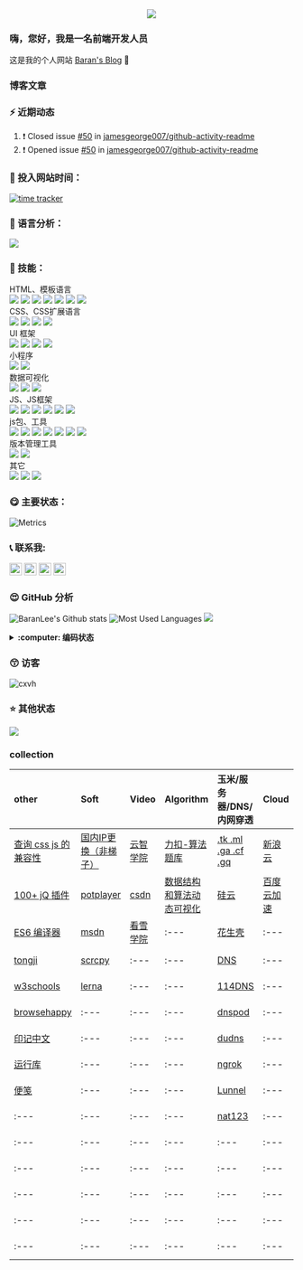 <div align="center">
  <img src="https://cdn.jsdelivr.net/gh/cxvh/static/gif/20201201042317.webp">
</div>

### 嗨，您好，我是一名前端开发人员
这是我的个人网站 [Baran's Blog][website] 👋

### 博客文章
<!-- BLOG-POST-LIST:START -->
<!-- BLOG-POST-LIST:END -->

### :zap: 近期动态
<!--START_SECTION:activity-->
1. ❗️ Closed issue [#50](https://github.com/jamesgeorge007/github-activity-readme/issues/50) in [jamesgeorge007/github-activity-readme](https://github.com/jamesgeorge007/github-activity-readme)
2. ❗️ Opened issue [#50](https://github.com/jamesgeorge007/github-activity-readme/issues/50) in [jamesgeorge007/github-activity-readme](https://github.com/jamesgeorge007/github-activity-readme)
<!--END_SECTION:activity-->


### :gem: 投入网站时间：
[![time tracker](https://wakatime.com/badge/gitlab/cxvh/blogs.svg)](https://wakatime.com/badge/gitlab/cxvh/blogs)

### :100: 语言分析：
<a href="https://wakatime.com"><img src="https://wakatime.com/share/@0cd260cc-6945-492b-a5b3-56b1bef40e51/6f6b5918-41bf-4055-a22e-11c7fcfc128a.png" /></a>

### :baby: 技能：
HTML、模板语言<br>
![](https://img.shields.io/badge/非常熟练-HTML-green) ![](https://img.shields.io/badge/熟练-YAML-lightgrey) ![](https://img.shields.io/badge/入门-PUG-success) ![](https://img.shields.io/badge/入门-EJS-important) ![](https://img.shields.io/badge/熟练-Freemarker-brightgreen) ![](https://img.shields.io/badge/熟练-Jsp-critical) ![](https://img.shields.io/badge/熟练-Volicity-informational)
<br>CSS、CSS扩展语言<br>
![](https://img.shields.io/badge/非常熟练-CSS-yellowgreen) ![](https://img.shields.io/badge/熟练-Sass/Scss-inactive) ![](https://img.shields.io/badge/熟练-Less-blue) ![](https://img.shields.io/badge/熟练-stylus-orange)
<br>UI 框架<br>
![](https://img.shields.io/badge/非常熟练-ElementUi-ff69b4)
![](https://img.shields.io/badge/非常熟练-Vant-9cf)
![](https://img.shields.io/badge/熟练-Bootstrap-green)
![](https://img.shields.io/badge/入门-Layui-lightgrey)
<br>小程序<br>
![](https://img.shields.io/badge/熟练-UNIapp-success)
![](https://img.shields.io/badge/熟练-微信小程序-important)
<br>数据可视化<br>
![](https://img.shields.io/badge/熟练-Echarts-brightgreen)
![](https://img.shields.io/badge/熟练-Svg-critical)
![](https://img.shields.io/badge/入门-Canvas-lightgrey)
<br>JS、JS框架<br>
![](https://img.shields.io/badge/非常熟练-JavaScript-brightgreen) ![](https://img.shields.io/badge/非常熟练-Vue-critical) ![](https://img.shields.io/badge/熟练-Nodejs-informational) ![](https://img.shields.io/badge/熟练-ES6-inactive) ![](https://img.shields.io/badge/熟练-Koa-9cf) ![](https://img.shields.io/badge/入门-React/RN-blueviolet)
<br>js包、工具<br>
![](https://img.shields.io/badge/非常熟练-Npm-informational)
![](https://img.shields.io/badge/非常熟练-Yarn-blueviolet)
![](https://img.shields.io/badge/熟练-webpack-green)
![](https://img.shields.io/badge/熟练-rollup-9cf)
![](https://img.shields.io/badge/熟练-eslint-inactive)
![](https://img.shields.io/badge/入门-babel-yellowgreen)
![](https://img.shields.io/badge/入门-脚手架开发-brightgreen)
<br>版本管理工具<br>
![](https://img.shields.io/badge/非常熟练-Git-lightgrey)
![](https://img.shields.io/badge/熟练-Svn-lightgrey)
<br>其它<br>
![](https://img.shields.io/badge/熟练-nginx-ff69b4)
![](https://img.shields.io/badge/入门-shell-success)
![](https://img.shields.io/badge/熟练-vscode-critical)

### :yum: 主要状态：
![Metrics](https://metrics.lecoq.io/cxvh?template=classic&config.timezone=Asia%2FShanghai&config.animated=true)

<!-- ### 🎧 播放
<iframe frameborder="no" border="0" marginwidth="0" marginheight="0" width=430 height=86 src="//music.163.com/outchain/player?type=2&id=34280405&auto=0&height=66"></iframe> -->

### :telephone_receiver: 联系我:
[<img src="https://img.shields.io/twitter/follow/baran31236600?logo=twitter&style=for-the-badge" height="22" />][twitter]
[<img src="https://cdn.jsdelivr.net/gh/cxvh/static/svg/mail.svg" width="22" />][mail]
[<img src="https://cdn.jsdelivr.net/gh/cxvh/static/svg/QQ.svg" width="22" />][qq]
[<img src="https://cdn.jsdelivr.net/npm/simple-icons@3.0.1/icons/codesandbox.svg" width="22" />][codesandbox]

### :heart_eyes: GitHub 分析
![BaranLee's Github stats](https://github-readme-stats.vercel.app/api?username=cxvh&theme=dark&show_icons=true)
![Most Used Languages](https://github-readme-stats.vercel.app/api/top-langs?username=cxvh&theme=flag-india&show_icons=true&locale=en&layout=compact)
![](https://github-readme-streak-stats.herokuapp.com/?user=cxvh)



<details>
  <summary><b> :computer: 编码状态</b></summary>
<!--START_SECTION:waka-->
<!--END_SECTION:waka-->
</details>

### :kissing_smiling_eyes: 访客
![cxvh](https://komarev.com/ghpvc/?username=cxvh&label=Profile%20views&color=0e75b6&style=flat)

### :star: 其他状态
[<img src="https://github-profile-trophy.vercel.app/?username=cxvh&theme=juicyfresh" />](https://github.com/ryo-ma/github-profile-trophy)  

### collection
| other                                                        | Soft                                                         | Video                                                  | Algorithm                                                | 玉米/服务器/DNS/内网穿透                               | Cloud                                | Site                                                         | Organizations                                             | Chat                            |
| :----------------------------------------------------------- | :----------------------------------------------------------- | :----------------------------------------------------- | :------------------------------------------------------- | :----------------------------------------------------- | :----------------------------------- | :----------------------------------------------------------- | :-------------------------------------------------------- | :------------------------------ |
| [查询 css js 的兼容性](https://caniuse.com/)                 | [国内IP更换（非梯子）](http://blog.sina.com.cn/u/5265179322) | [云智学院](https://abcxueyuan.baidu.com/#/line_course) | [力扣-算法题库](https://leetcode-cn.com/problemset/all/) | [.tk .ml .ga .cf .gq](http://www.dot.tk/zh/index.html) | [新浪云](https://www.sinacloud.com/) | [bing](https://www.bing.com/webmasters/crawlcontrol?siteUrl=https://www.cxvh.com/) | [baidu](https://github.com/baidu)                         | [skype](https://web.skype.com/) |
| [100+ jQ 插件](http://www.ijquery.cn/?cat=2)                 | [potplayer](http://potplayer.daum.net/?lang=zh_CN)           | [csdn](https://edu.csdn.net/course)                    | [数据结构和算法动态可视化](https://visualgo.net/zh)      | [硅云](https://www.vpsor.cn/)                          | [百度云加速](https://su.baidu.com/)  | [不蒜子](https://busuanzi.ibruce.info/)                      | [google](https://github.com/google)                       | [wechat](https://wx.qq.com/)    |
| [ES6 编译器](https://google.github.io/traceur-compiler/demo/repl.html) | [msdn](https://msdn.itellyou.cn/)                            | [看雪学院](https://www.pediy.com/)                     | :---                                                     | [花生壳](https://hsk.oray.com/)                        | :---                                 | :---                                                         | [tencent](https://github.com/tencent)                     | :---                            |
| [tongji](https://tongji.baidu.com/research/site)             | [scrcpy](https://github.com/Genymobile/scrcpy)               | :---                                                   | :---                                                     | [DNS](https://www.dns.com/)                            | :---                                 | :---                                                         | [alibaba](https://github.com/alibaba)                     | :---                            |
| [w3schools](https://www.w3schools.com/)                      | [lerna](https://github.com/lerna/)                           | :---                                                   | :---                                                     | [114DNS](http://www.114dns.com/)                       | :---                                 | :---                                                         | [bytedance](https://github.com/bytedance)                 | :---                            |
| [browsehappy](https://browsehappy.com/)                      | :---                                                         | :---                                                   | :---                                                     | [dnspod](dnspod.cn)                                    | :---                                 | :---                                                         | [microsoft](https://github.com/microsoft)                 | :---                            |
| [印记中文](https://docschina.org/)                           | :---                                                         | :---                                                   | :---                                                     | [dudns](https://dudns.baidu.com/)                      | :---                                 | :---                                                         | [facebook](https://github.com/facebook/)                  | :---                            |
| [运行库](https://www.ali213.net/zhuanti/yxk/)                | :---                                                         | :---                                                   | :---                                                     | [ngrok](https://ngrok.com/)                            | :---                                 | :---                                                         | [brackets](https://github.com/brackets)                   | :---                            |
| [便笺](https://www.onenote.com/stickynotes)              | :---                                                         | :---                                                   | :---                                                     | [Lunnel](https://github.com/longXboy/lunnel)           | :---                                 | :---                                                         | [lantern](https://github.com/getlantern/lantern/releases) | :---                            |
| :---                                                         | :---                                                         | :---                                                   | :---                                                     | [nat123](http://www.nat123.com/)                       | :---                                 | :---                                                         | [jumpserver](https://github.com/jumpserver)               | :---                            |
| :---                                                         | :---                                                         | :---                                                   | :---                                                     | :---                                                   | :---                                 | :---                                                         | [weapp-socketio](https://github.com/weapp-socketio)       | :---                            |
| :---                                                         | :---                                                         | :---                                                   | :---                                                     | :---                                                   | :---                                 | :---                                                         | [openatx](https://github.com/openatx)                     | :---                            |
| :---                                                         | :---                                                         | :---                                                   | :---                                                     | :---                                                   | :---                                 | :---                                                         | [code吧](https://github.com/code-ba)                      | :---                            |
| :---                                                         | :---                                                         | :---                                                   | :---                                                     | :---                                                   | :---                                 | :---                                                         | :---                                                      | :---                            |
| :---                                                         | :---                                                         | :---                                                   | :---                                                     | :---                                                   | :---                                 | :---                                                         | :---                                                      | :---                            |


[website]: https://cxvh.com/
[qq]: http://wpa.qq.com/msgrd?v=3&uin=630749264&site=qq&menu=yes
[mail]: mailto:630749264@qq.com
[twitter]: https://twitter.com/baran31236600
[codesandbox]: https://codesandbox.com/cxvh

